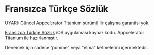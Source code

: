 Fransızca Türkçe Sözlük
=======================

UYARI: Güncel Appcelerator Titanium sürümü ile çalışma garantisi yok.

[Fransızca Türkçe Sözlük](https://itunes.apple.com/tr/app/frans-zca-sozluk/id533466858?mt=8) iOS uygulaması kaynak kodu. Appcelerator Titanium ile hazırlanmıştır.

Denemek için sadece "pomme" veya "elma" kelimelerini içermektedir.
